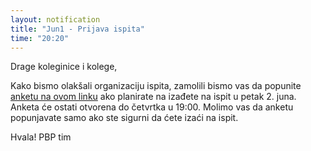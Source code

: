 ```yaml
---
layout: notification
title: "Jun1 - Prijava ispita"
time: "20:20"
---
```


Drage koleginice i kolege,

Kako bismo olakšali organizaciju ispita, zamolili bismo vas da popunite [anketu na ovom linku](https://forms.gle/DsRpb5zeTmn83QHg9) ako planirate na izađete na ispit u petak 2. juna. Anketa će ostati otvorena do četvrtka u 19:00. Molimo vas da anketu popunjavate samo ako ste sigurni da ćete izaći na ispit.

Hvala!
PBP tim
